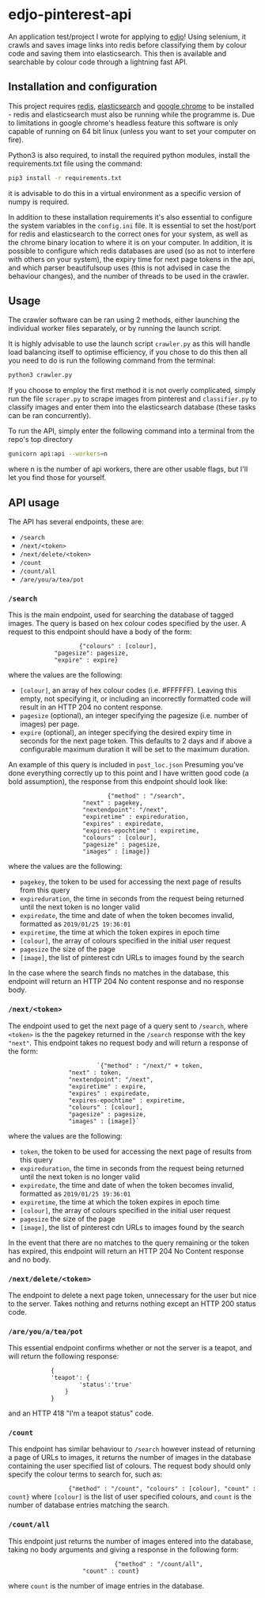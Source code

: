 # **edjo-pinterest-api**

An application test/project I wrote for applying to [edjo](https://edjo.io)! Using selenium, it crawls and saves image links into redis before classifying them by colour code and saving them into elasticsearch. This then is available and searchable by colour code through a lightning fast API.

## Installation and configuration
This project requires [redis](https://redis.io/download), [elasticsearch](https://www.elastic.co/downloads/elasticsearch) and [google chrome](https://www.google.com/chrome/) to be installed - redis and elasticsearch must also be running while the programme is. Due to limitations in google chrome's headless feature this software is only capable of running on 64 bit linux (unless you want to set your computer on fire). 

Python3 is also required, to install the required python modules, install the requirements.txt file using the command:
```bash
pip3 install -r requirements.txt
```
it is advisable to do this in a virtual environment as a specific version of numpy is required.

In addition to these installation requirements it's also essential to configure the system variables in the `config.ini` file. It is essential to set the host/port for redis and elasticsearch to the correct ones for your system, as well as the chrome binary location to where it is on your computer. In addition, it is possible to configure which redis databases are used (so as not to interfere with others on your system), the expiry time for next page tokens in the api, and which parser beautifulsoup uses (this is not advised in case the behaviour changes), and the number of threads to be used in the crawler.

## Usage ##
The crawler software can be ran using 2 methods, either launching the individual worker files separately, or by running the launch script.

It is highly advisable to use the launch script `crawler.py` as this will handle load balancing itself to optimise efficiency, if you chose to do this then all you need to do is run the following command from the terminal:
```bash
python3 crawler.py
```
If you choose to employ the first method it is not overly complicated, simply run the file `scraper.py` to scrape images from pinterest and `classifier.py` to classify images and enter them into the elasticsearch database (these tasks can be ran concurrently).

To run the API, simply enter the following command into a terminal from the repo's top directory
```bash
gunicorn api:api --workers=n
```
where n is the number of api workers, there are other usable flags, but I'll let you find those for yourself.

## API usage
The API has several endpoints, these are:

- `/search`
- `/next/<token>`
- `/next/delete/<token>`
- `/count`
- `/count/all`
- `/are/you/a/tea/pot`

### `/search`
This is the main endpoint, used for searching the database of tagged images. The query is based on hex colour codes specified by the user. A request to this endpoint should have a body of the form:
```
                    {"colours" : [colour],
		     "pagesize": pagesize,
		     "expire" : expire}
```
 where the values are the following:
 
 - `[colour]`, an array of hex colour codes (i.e. #FFFFFF). Leaving this empty, not specifying it, or including an incorrectly formatted code will result in an HTTP 204 no content response.
 - `pagesize` (optional), an integer specifying the pagesize (i.e. number of images) per page.
 - `expire` (optional), an integer specifying the desired expiry time in seconds for the next page token. This defaults to 2 days and if above a configurable maximum duration it will be set to the maximum duration.

An example of this query is included in `post_loc.json` Presuming you've done everything correctly up to this point and I have written good code (a bold assumption), the response from this endpoint should look like:
```
				            {"method" : "/search",
                     "next" : pagekey,
                     "nextendpoint": "/next",
                     "expiretime" : expireduration,
                     "expires" : expiredate,
                     "expires-epochtime" : expiretime,
                     "colours" : [colour],
                     "pagesize" : pagesize,
                     "images" : [image]}
```
 where the values are the following:
 
 - `pagekey`, the token to be used for accessing the next page of results from this query
 - `expireduration`, the time in seconds from the request being returned until the next token is no longer valid
 - `expiredate`, the time and date of when the token becomes invalid, formatted as `2019/01/25 19:36:01`
 - `expiretime`, the time at which the token expires in epoch time
 - `[colour]`, the array of colours specified in the initial user request
 -  `pagesize` the size of the page
 - `[image]`, the list of pinterest cdn URLs to images found by the search

In the case where the search finds no matches in the database, this endpoint will return an HTTP 204 No content response and no response body.

### `/next/<token>`

The endpoint used to get the next page of a query sent to `/search`, where `<token>` is the the pagekey returned in the `/search` response with the key `"next"`. This endpoint takes no request body and will return a response of the form:

					         `{"method" : "/next/" + token,
                     "next" : token,
                     "nextendpoint": "/next",
                     "expiretime" : expire,
                     "expires" : expiredate,
                     "expires-epochtime" : expiretime,
                     "colours" : [colour],
                     "pagesize" : pagesize,
                     "images" : [image]}`

where the values are the following:
 - `token`, the token to be used for accessing the next page of results from this query
 - `expireduration`, the time in seconds from the request being returned until the next token is no longer valid
 - `expiredate`, the time and date of when the token becomes invalid, formatted as `2019/01/25 19:36:01`
 - `expiretime`, the time at which the token expires in epoch time
 - `[colour]`, the array of colours specified in the initial user request
 -  `pagesize` the size of the page
 - `[image]`, the list of pinterest cdn URLs to images found by the search

In the event that there are no matches to the query remaining or the token has expired, this endpoint will return an HTTP 204 No Content response and no body.
 
### `/next/delete/<token>`

The endpoint to delete a next page token, unnecessary for the user but nice to the server. Takes nothing and returns nothing except an HTTP 200 status code.

### `/are/you/a/tea/pot`

This essential endpoint confirms whether or not the server is a teapot, and will return the following response:
```
			{
			'teapot': {
					'status':'true'
				}
			}
```
and an HTTP 418 "I'm a teapot status" code.

### `/count`

 This endpoint has similar behaviour to `/search` however instead of returning a page of URLs to images, it returns the number of images in the database containing the user specified list of colours. The request body should only specify the colour terms to search for, such as:
 
 `                  {"method" : "/count",
                     "colours" : [colour],
                     "count" : count}
 `
 where `[colour]` is the list of user specified colours, and `count` is the number of database entries matching the search.

### `/count/all` ###

This endpoint just returns the number of images entered into the database, taking no body arguments and giving a response in the following form:

```
					          {"method" : "/count/all",
                     "count" : count}
```

where `count` is the number of image entries in the database.
